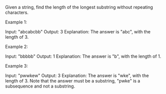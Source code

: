 Given a string, find the length of the longest substring without repeating characters.


Example 1:


Input: &quot;abcabcbb&quot;
Output: 3 
Explanation: The answer is &quot;abc&quot;, with the length of 3. 



Example 2:


Input: &quot;bbbbb&quot;
Output: 1
Explanation: The answer is &quot;b&quot;, with the length of 1.



Example 3:


Input: &quot;pwwkew&quot;
Output: 3
Explanation: The answer is &quot;wke&quot;, with the length of 3. 
             Note that the answer must be a substring, &quot;pwke&quot; is a subsequence and not a substring.




